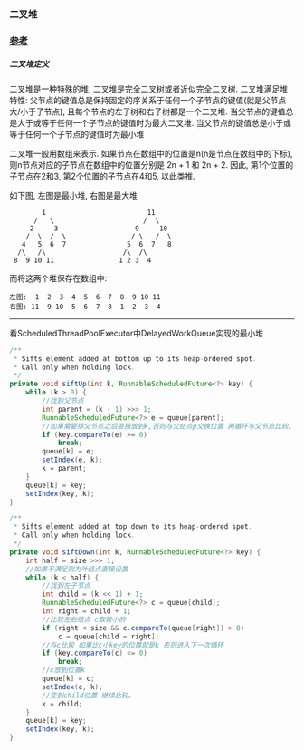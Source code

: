 ### 二叉堆

### [参考](https://www.jianshu.com/p/051508762eb9)

##### 二叉堆定义

二叉堆是一种特殊的堆, 二叉堆是完全二叉树或者近似完全二叉树. 二叉堆满足堆特性: 父节点的键值总是保持固定的序关系于任何一个子节点的键值(就是父节点大/小于子节点), 且每个节点的左子树和右子树都是一个二叉堆.
 当父节点的键值总是大于或等于任何一个子节点的键值时为最大二叉堆. 当父节点的键值总是小于或等于任何一个子节点的键值时为最小堆

二叉堆一般用数组来表示. 如果节点在数组中的位置是n(n是节点在数组中的下标), 则n节点对应的子节点在数组中的位置分别是 2n + 1 和 2n + 2. 因此, 第1个位置的子节点在2和3, 第2个位置的子节点在4和5, 以此类推.

如下图, 左图是最小堆, 右图是最大堆



```
        1                         11
      /   \                      /  \
     2     3                   9     10
    /  \  /  \                / \   /  \
   4   5  6  7               5  6  7   8
  /\   /\                   /\  /\
 8  9 10 11                1 2 3  4 
```

而将这两个堆保存在数组中:

```
左图:  1  2  3  4  5  6  7  8  9 10 11
右图: 11  9 10  5  6  7  8  1  2  3  4
```

---
看ScheduledThreadPoolExecutor中DelayedWorkQueue实现的最小堆

```java
/**
 * Sifts element added at bottom up to its heap-ordered spot.
 * Call only when holding lock.
 */
private void siftUp(int k, RunnableScheduledFuture<?> key) {
    while (k > 0) {
        //找到父节点
        int parent = (k - 1) >>> 1;
        RunnableScheduledFuture<?> e = queue[parent];
        //如果需要排父节点之后直接放到k,否则与父结点p交换位置 再循环与父节点比较。
        if (key.compareTo(e) >= 0)
            break;
        queue[k] = e;
        setIndex(e, k);
        k = parent;
    }
    queue[k] = key;
    setIndex(key, k);
}
```

```java
/**
 * Sifts element added at top down to its heap-ordered spot.
 * Call only when holding lock.
 */
private void siftDown(int k, RunnableScheduledFuture<?> key) {
    int half = size >>> 1;
    //如果不满足则为叶结点直接设置
    while (k < half) {
        //找到左子节点
        int child = (k << 1) + 1;
        RunnableScheduledFuture<?> c = queue[child];
        int right = child + 1;
        //比较左右结点 c取较小的
        if (right < size && c.compareTo(queue[right]) > 0)
            c = queue[child = right];
        //与c比较 如果比c小key的位置就是k 否则进入下一次循环
        if (key.compareTo(c) <= 0)
            break;
        //c放到位置k
        queue[k] = c;
        setIndex(c, k);
        //变到child位置 继续比较。
        k = child;
    }
    queue[k] = key;
    setIndex(key, k);
}
```